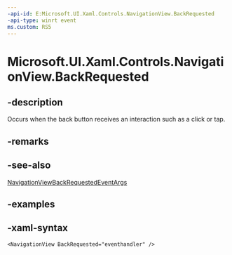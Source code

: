 ```yaml
---
-api-id: E:Microsoft.UI.Xaml.Controls.NavigationView.BackRequested
-api-type: winrt event
ms.custom: RS5
---
```

<!-- Event syntax.
public event TypedEventHandler BackRequested<NavigationView, NavigationViewBackRequestedEventArgs>
-->

# Microsoft.UI.Xaml.Controls.NavigationView.BackRequested


## -description

Occurs when the back button receives an interaction such as a click or tap.


## -remarks


## -see-also

[NavigationViewBackRequestedEventArgs](navigationviewbackrequestedeventargs.md)


## -examples


## -xaml-syntax

```xaml
<NavigationView BackRequested="eventhandler" />
```


